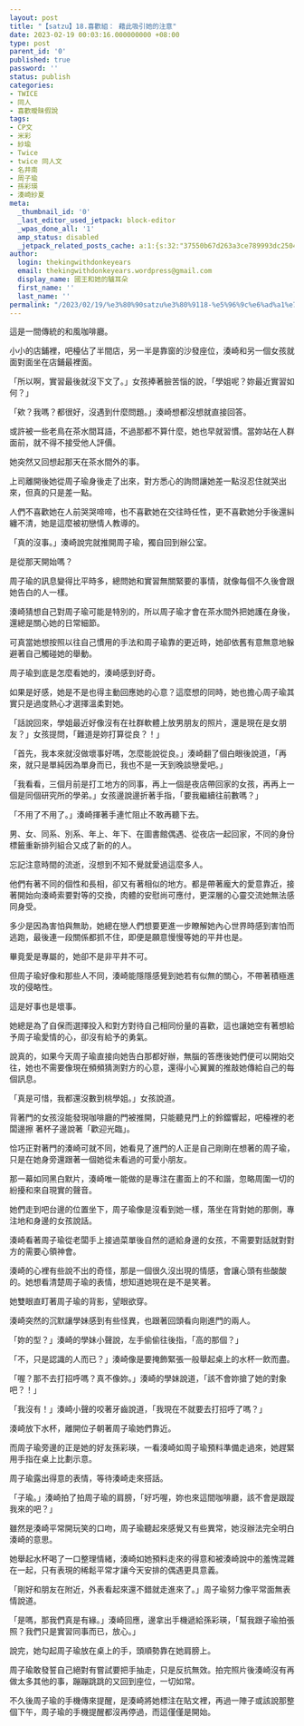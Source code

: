 ```yaml
---
layout: post
title: "【satzu】18.喜歡組： 藉此吸引她的注意"
date: 2023-02-19 00:03:16.000000000 +08:00
type: post
parent_id: '0'
published: true
password: ''
status: publish
categories:
- TWICE
- 同人
- 喜歡曖昧假說
tags:
- CP文
- 米彩
- 紗瑜
- Twice
- twice 同人文
- 名井南
- 周子瑜
- 孫彩瑛
- 湊崎紗夏
meta:
  _thumbnail_id: '0'
  _last_editor_used_jetpack: block-editor
  _wpas_done_all: '1'
  amp_status: disabled
  _jetpack_related_posts_cache: a:1:{s:32:"37550b67d263a3ce789993dc25046c5f";a:2:{s:7:"expires";i:1736454930;s:7:"payload";a:6:{i:0;a:1:{s:2:"id";i:3488;}i:1;a:1:{s:2:"id";i:3560;}i:2;a:1:{s:2:"id";i:3556;}i:3;a:1:{s:2:"id";i:3478;}i:4;a:1:{s:2:"id";i:3572;}i:5;a:1:{s:2:"id";i:3447;}}}}
author:
  login: thekingwithdonkeyears
  email: thekingwithdonkeyears.wordpress@gmail.com
  display_name: 國王和她的驢耳朵
  first_name: ''
  last_name: ''
permalink: "/2023/02/19/%e3%80%90satzu%e3%80%9118-%e5%96%9c%e6%ad%a1%e7%b5%84%ef%bc%9a-%e8%97%89%e6%ad%a4%e5%90%b8%e5%bc%95%e5%a5%b9%e7%9a%84%e6%b3%a8%e6%84%8f/"
---
```


這是一間傳統的和風咖啡廳。

小小的店鋪裡，吧檯佔了半間店，另一半是靠窗的沙發座位，湊崎和另一個女孩就面對面坐在店鋪最裡面。

「所以啊，實習最後就沒下文了。」女孩捧著臉苦惱的說，「學姐呢？妳最近實習如何？」

「欸？我嗎？都很好，沒遇到什麼問題。」湊崎想都沒想就直接回答。

或許被一些老鳥在茶水間耳語，不過那都不算什麼，她也早就習慣。當妳站在人群面前，就不得不接受他人評價。

她突然又回想起那天在茶水間外的事。

上司離開後她從周子瑜身後走了出來，對方悉心的詢問讓她差一點沒忍住就哭出來，但真的只是差一點。

人們不喜歡她在人前哭哭啼啼，也不喜歡她在交往時任性，更不喜歡她分手後還糾纏不清，她是這麼被初戀情人教導的。

「真的沒事。」湊崎說完就推開周子瑜，獨自回到辦公室。

是從那天開始嗎？

周子瑜的訊息變得比平時多，總問她和實習無關緊要的事情，就像每個不久後會跟她告白的人一樣。

湊崎猜想自己對周子瑜可能是特別的，所以周子瑜才會在茶水間外把她護在身後，還總是關心她的日常細節。

可真當她想按照以往自己慣用的手法和周子瑜靠的更近時，她卻依舊有意無意地躲避著自己觸碰她的舉動。

周子瑜到底是怎麼看她的，湊崎感到好奇。

如果是好感，她是不是也得主動回應她的心意？這麼想的同時，她也擔心周子瑜其實只是過度熱心才選擇溫柔對她。

「話說回來，學姐最近好像沒有在社群軟體上放男朋友的照片，還是現在是女朋友？」女孩提問，「難道是妳打算從良？！」

「首先，我本來就沒做壞事好嗎，怎麼能說從良。」湊崎翻了個白眼後說道，「再來，就只是單純因為單身而已，我也不是一天到晚談戀愛吧。」

「我看看，三個月前是打工地方的同事，再上一個是夜店帶回家的女孩，再再上一個是同個研究所的學弟。」女孩邊說邊折著手指，「要我繼續往前數嗎？」

「不用了不用了。」湊崎揮著手連忙阻止不敢再聽下去。

男、女、同系、別系、年上、年下、在圖書館偶遇、從夜店一起回家，不同的身份標籤重新排列組合又成了新的的人。

忘記注意時間的流逝，沒想到不知不覺就愛過這麼多人。

他們有著不同的個性和長相，卻又有著相似的地方。都是帶著龐大的愛意靠近，接著開始向湊崎索要對等的交換，肉體的安慰尚可應付，更深層的心靈交流她無法感同身受。

多少是因為害怕與無助，她總在戀人們想要更進一步瞭解她內心世界時感到害怕而逃跑，最後連一段關係都抓不住，即便是願意慢慢等她的平井也是。

畢竟愛是專屬的，她卻不是非平井不可。

但周子瑜好像和那些人不同，湊崎能隱隱感覺到她若有似無的關心，不帶著積極進攻的侵略性。

這是好事也是壞事。

她總是為了自保而選擇投入和對方對待自己相同份量的喜歡，這也讓她空有著想給予周子瑜愛情的心，卻沒有給予的勇氣。

說真的，如果今天周子瑜直接向她告白那都好辦，無腦的答應後她們便可以開始交往，她也不需要像現在頻頻猜測對方的心意，還得小心翼翼的推敲她傳給自己的每個訊息。

「真是可惜，我都還沒數到桃學姐。」女孩說道。

背著門的女孩沒能發現咖啡廳的門被推開，只能聽見門上的鈴鐺響起，吧檯裡的老闆邊擦 著杯子邊說著「歡迎光臨」。

恰巧正對著門的湊崎可就不同，她看見了進門的人正是自己剛剛在想著的周子瑜，只是在她身旁還跟著一個她從未看過的可愛小朋友。

那一幕如同黑白默片，湊崎唯一能做的是專注在畫面上的不和諧，忽略周圍一切的紛擾和來自現實的聲音。

她們走到吧台邊的位置坐下，周子瑜像是沒看到她一樣，落坐在背對她的那側，專注地和身邊的女孩說話。

湊崎看著周子瑜從老闆手上接過菜單後自然的遞給身邊的女孩，不需要對話就對對方的需要心領神會。

湊崎的心裡有些說不出的奇怪，那是一個很久沒出現的情感，會讓心頭有些酸酸的。她想看清楚周子瑜的表情，想知道她現在是不是笑著。

她雙眼直盯著周子瑜的背影，望眼欲穿。

湊崎突然的沉默讓學妹感到有些怪異，也跟著回頭看向剛進門的兩人。

「妳的型？」湊崎的學妹小聲說，左手偷偷往後指，「高的那個？」

「不，只是認識的人而已？」湊崎像是要掩飾緊張一般舉起桌上的水杯一飲而盡。

「喔？那不去打招呼嗎？真不像妳。」湊崎的學妹說道，「該不會妳搶了她的對象吧？！」

「我沒有！」湊崎小聲的咬著牙齒說道，「我現在不就要去打招呼了嗎？」

湊崎放下水杯，離開位子朝著周子瑜她們靠近。

而周子瑜旁邊的正是她的好友孫彩瑛，一看湊崎如周子瑜預料準備走過來，她趕緊用手指在桌上比劃示意。

周子瑜露出得意的表情，等待湊崎走來搭話。

「子瑜。」湊崎拍了拍周子瑜的肩膀，「好巧喔，妳也來這間咖啡廳，該不會是跟蹤我來的吧？」

雖然是湊崎平常開玩笑的口吻，周子瑜聽起來感覺又有些異常，她沒辦法完全明白湊崎的意思。

她舉起水杯喝了一口整理情緒，湊崎如她預料走來的得意和被湊崎說中的羞愧混雜在一起，只有表現的稀鬆平常才讓今天安排的偶遇更具意義。

「剛好和朋友在附近，外表看起來還不錯就走進來了。」周子瑜努力像平常面無表情說道。

「是嗎，那我們真是有緣。」湊崎回應，邊拿出手機遞給孫彩瑛，「幫我跟子瑜拍張照？我們只是實習同事而已，放心。」

說完，她勾起周子瑜放在桌上的手，頭順勢靠在她肩膀上。

周子瑜敢發誓自己絕對有嘗試要把手抽走，只是反抗無效。拍完照片後湊崎沒有再做太多其他的事，蹦蹦跳跳的又回到座位，一切如常。

不久後周子瑜的手機傳來提醒，是湊崎將她標注在貼文裡，再過一陣子或該說那整個下午，周子瑜的手機提醒都沒再停過，而這僅僅是開始。
